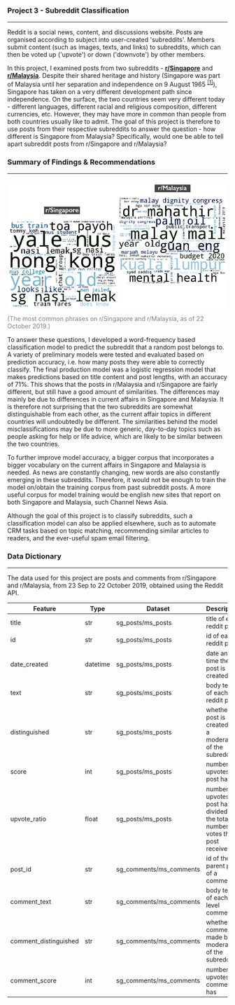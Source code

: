 ### Project 3 - Subreddit Classification
---
Reddit is a social news, content, and discussions website. Posts are organised according to subject into user-created 'subreddits'. Members submit content (such as images, texts, and links) to subreddits, which can then be voted up ('upvote') or down ('downvote') by other members.

In this project, I examined posts from two subreddits - [**r/Singapore**](https://www.reddit.com/r/singapore/) and [**r/Malaysia**](https://www.reddit.com/r/malaysia/). Despite their shared heritage and history (Singapore was part of Malaysia until her separation and independence on 9 August 1965 <sup>[[1]](http://eresources.nlb.gov.sg/history/events/dc1efe7a-8159-40b2-9244-cdb078755013)</sup>), Singapore has taken on a very different development path since independence. On the surface, the two countries seem very different today - different languages, different racial and religious composition, different currencies, etc. However, they may have more in common than people from both countries usually like to admit. The goal of this project is therefore to use posts from their respective subreddits to answer the question - how different is Singapore from Malaysia? Specifically, would one be able to tell apart subreddit posts from r/Singapore and r/Malaysia?

### Summary of Findings & Recommendations
---
<img src="./graphics/wordcloud_title.jpg" width="800" align="center">
<p style ="color:grey; text-align=center">(The most common phrases on r/Singapore and r/Malaysia, as of 22 October 2019.)</p>

To answer these questions, I developed a word-frequency based classification model to predict the subreddit that a random post belongs to. A variety of preliminary models were tested and evaluated based on prediction accuracy, i.e. how many posts they were able to correctly classify. The final production model was a logistic regression model that makes predictions based on title content and post lengths, with an accuracy of 71%. This shows that the posts in r/Malaysia and r/Singapore are fairly different, but still have a good amount of similarities. The differences may mainly be due to differences in current affairs in Singapore and Malaysia. It is therefore not surprising that the two subreddits are somewhat distinguishable from each other, as the current affair topics in different countries will undoubtedly be different. The similarities behind the model misclassifications may be due to more generic, day-to-day topics such as people asking for help or life advice, which are likely to be similar between the two countries.

To further improve model accuracy, a bigger corpus that incorporates a bigger vocabulary on the current affairs in Singapore and Malaysia is needed. As news are constantly changing, new words are also constantly emerging in these subreddits. Therefore, it would not be enough to train the model on/obtain the training corpus from past subreddit posts. A more useful corpus for model training would be english new sites that report on both Singapore and Malaysia, such Channel News Asia.

Although the goal of this project is to classify subreddits, such a classification model can also be applied elsewhere, such as to automate CRM tasks based on topic matching, recommending similar articles to readers, and the ever-useful spam email filtering.

### Data Dictionary
---
The data used for this project are posts and comments from r/Singapore and r/Malaysia, from 23 Sep to 22 October 2019, obtained using the Reddit API.

|Feature|Type|Dataset|Description|
|---|---|---|---|
|title        |str      |sg_posts/ms_posts|title of each reddit post
|id           |str      |sg_posts/ms_posts|id of each reddit post
|date_created |datetime |sg_posts/ms_posts|date and time the post is created
|text         |str      |sg_posts/ms_posts|body text of each reddit post
|distinguished|str      |sg_posts/ms_posts|whether the post is created by a moderator of the subreddit
|score        |int      |sg_posts/ms_posts|number of upvotes a post has
|upvote_ratio |float    |sg_posts/ms_posts|number of upvotes a post has, divided by the total number of votes the post received
|post_id                 |str|sg_comments/ms_comments|id of the parent post of a comment
|comment_text            |str|sg_comments/ms_comments|body text of each top level comment
|comment_distinguished   |str|sg_comments/ms_comments|whether the comment is made by a moderator of the subreddit
|comment_score           |int|sg_comments/ms_comments|number of upvotes a comment has

